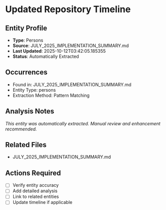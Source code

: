 # Updated Repository Timeline

## Entity Profile
- **Type**: Persons
- **Source**: JULY_2025_IMPLEMENTATION_SUMMARY.md
- **Last Updated**: 2025-10-12T03:42:05.185355
- **Status**: Automatically Extracted

## Occurrences
- Found in: JULY_2025_IMPLEMENTATION_SUMMARY.md
- Entity Type: persons
- Extraction Method: Pattern Matching

## Analysis Notes
*This entity was automatically extracted. Manual review and enhancement recommended.*

## Related Files
- JULY_2025_IMPLEMENTATION_SUMMARY.md

## Actions Required
- [ ] Verify entity accuracy
- [ ] Add detailed analysis
- [ ] Link to related entities
- [ ] Update timeline if applicable
